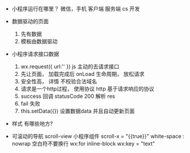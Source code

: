 - 小程序运行在哪里？
    微信，手机 客户端 服务端 cs 开发

- 数据驱动的页面
    1. 先有数据
    2. 模板由数据驱动

- 小程序请求接口数据
    1. wx.request({
        url:''
    })  js 主动的去请求接口
    2. 先让页面， 加载完成后
    onLoad 生命周期， 放松请求
    3. 安全性高， 详情 不校验合法域名
    4. 请求是一个http过程， 使用协议 http
    基于请求响应的协议
    5. success 回调 statusCode 200
    解析 res
    6. fail 失败
    7. this.setData({})
    设置数据data 并且自动更新页面

- 样式 有哪些地方?
- 可滚动的导航
    scroll-view 小程序组件 scroll-x = "{{true}}"
    white-space : nowrap 空白符不要换行
    wx:for inline-block  wx:key = "text"
